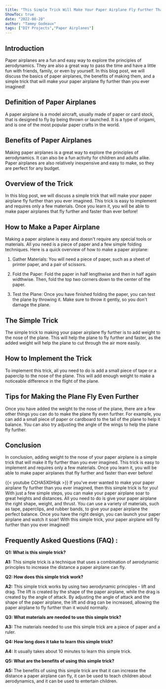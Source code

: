 ```yaml
---
title: "This Simple Trick Will Make Your Paper Airplane Fly Further Than You Ever Imagined!"
ShowToc: true 
date: "2022-08-28"
author: "Tammy Godeaux" 
tags: ["DIY Projects","Paper Airplanes"]
---
```

## Introduction 

Paper airplanes are a fun and easy way to explore the principles of aerodynamics. They are also a great way to pass the time and have a little fun with friends, family, or even by yourself. In this blog post, we will discuss the basics of paper airplanes, the benefits of making them, and a simple trick that will make your paper airplane fly further than you ever imagined! 

## Definition of Paper Airplanes 

A paper airplane is a model aircraft, usually made of paper or card stock, that is designed to fly by being thrown or launched. It is a type of origami, and is one of the most popular paper crafts in the world. 

## Benefits of Paper Airplanes 

Making paper airplanes is a great way to explore the principles of aerodynamics. It can also be a fun activity for children and adults alike. Paper airplanes are also relatively inexpensive and easy to make, so they are perfect for any budget. 

## Overview of the Trick 

In this blog post, we will discuss a simple trick that will make your paper airplane fly further than you ever imagined. This trick is easy to implement and requires only a few materials. Once you learn it, you will be able to make paper airplanes that fly further and faster than ever before! 

## How to Make a Paper Airplane 

Making a paper airplane is easy and doesn't require any special tools or materials. All you need is a piece of paper and a few simple folding techniques. Here is a quick overview of how to make a paper airplane: 

1. Gather Materials: You will need a piece of paper, such as a sheet of printer paper, and a pair of scissors. 

2. Fold the Paper: Fold the paper in half lengthwise and then in half again widthwise. Then, fold the top two corners down to the center of the paper. 

3. Test the Plane: Once you have finished folding the paper, you can test the plane by throwing it. Make sure to throw it gently, so you don't damage the plane.

## The Simple Trick 

The simple trick to making your paper airplane fly further is to add weight to the nose of the plane. This will help the plane to fly further and faster, as the added weight will help the plane to cut through the air more easily. 

## How to Implement the Trick 

To implement this trick, all you need to do is add a small piece of tape or a paperclip to the nose of the plane. This will add enough weight to make a noticeable difference in the flight of the plane. 

## Tips for Making the Plane Fly Even Further 

Once you have added the weight to the nose of the plane, there are a few other things you can do to make the plane fly even further. For example, you can add a small piece of paper or cardboard to the tail of the plane to help it balance. You can also try adjusting the angle of the wings to help the plane fly further. 

## Conclusion 

In conclusion, adding weight to the nose of your paper airplane is a simple trick that will make it fly further than you ever imagined. This trick is easy to implement and requires only a few materials. Once you learn it, you will be able to make paper airplanes that fly further and faster than ever before!

{{< youtube CCHA5X0Hlqk >}} 
If you've ever wanted to make your paper airplane fly further than you ever imagined, then this simple trick is for you! With just a few simple steps, you can make your paper airplane soar to great heights and distances. All you need to do is give your paper airplane the right shape, weight, and thrust. You can use a variety of materials, such as tape, paperclips, and rubber bands, to give your paper airplane the perfect balance. Once you have the right design, you can launch your paper airplane and watch it soar! With this simple trick, your paper airplane will fly further than you ever imagined!

## Frequently Asked Questions (FAQ) :
**Q1: What is this simple trick?**

**A1:** This simple trick is a technique that uses a combination of aerodynamic principles to increase the distance a paper airplane can fly. 

**Q2: How does this simple trick work?**

**A2:** This simple trick works by using two aerodynamic principles - lift and drag. The lift is created by the shape of the paper airplane, while the drag is created by the angle of attack. By adjusting the angle of attack and the shape of the paper airplane, the lift and drag can be increased, allowing the paper airplane to fly further than it would normally. 

**Q3: What materials are needed to use this simple trick?**

**A3:** The materials needed to use this simple trick are a piece of paper and a ruler. 

**Q4: How long does it take to learn this simple trick?**

**A4:** It usually takes about 10 minutes to learn this simple trick. 

**Q5: What are the benefits of using this simple trick?**

**A5:** The benefits of using this simple trick are that it can increase the distance a paper airplane can fly, it can be used to teach children about aerodynamics, and it can be used to entertain children.






